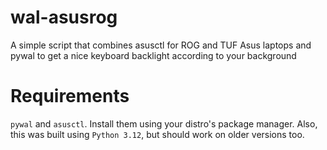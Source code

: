 # wal-asusrog
A simple script that combines asusctl for ROG and TUF Asus laptops and pywal to get a nice keyboard backlight according to your background
# Requirements
```pywal``` and ```asusctl```. Install them using your distro's package manager.
Also, this was built using ```Python 3.12```, but should work on older versions too.
